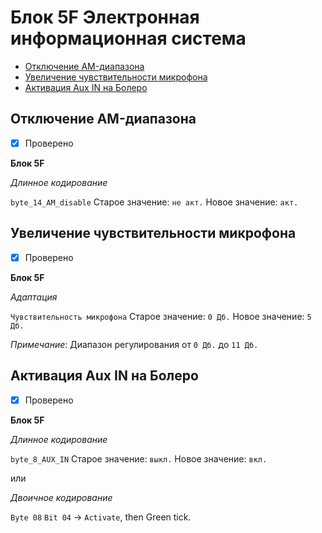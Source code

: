 # Блок 5F Электронная информационная система
* [Отключение AM-диапазона](#отключение-am-диапазона)
* [Увеличение чувствительности микрофона](#увеличение-чувствительности-микрофона)
* [Активация Aux IN на Болеро](#активация-aux-in-на-болеро)

## Отключение AM-диапазона
- [x] Проверено

**Блок 5F**

*Длинное кодирование*

`byte_14_AM_disable` Старое значение: `не акт.` Новое значение: `акт.`

## Увеличение чувствительности микрофона
- [x] Проверено

**Блок 5F**

*Адаптация*

`Чувствительность микрофона` Старое значение: `0 Дб.` Новое значение: `5 Дб.`

_Примечание_: Диапазон регулирования от `0 Дб.` до `11 Дб.`

## Активация Aux IN на Болеро
- [x] Проверено

**Блок 5F**

*Длинное кодирование*

`byte_8_AUX_IN` Старое значение: `выкл.` Новое значение: `вкл.`

или 

*Двоичное кодирование* 

`Byte 08` `Bit 04` -> `Activate`, then Green tick.
